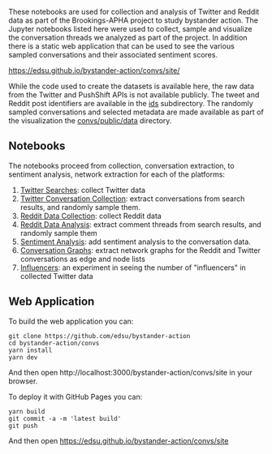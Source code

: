 These notebooks are used for collection and analysis of Twitter and Reddit data as part of the Brookings-APHA project to study bystander action. The Jupyter notebooks listed here were used to collect, sample and visualize the conversation threads we analyzed as part of the project. In addition there is a static web application that can be used to see the various sampled conversations and their associated sentiment scores.

https://edsu.github.io/bystander-action/convs/site/

While the code used to create the datasets is available here, the raw data from the Twitter and PushShift APIs is not available publicly. The tweet and Reddit post identifiers are available in the [ids](https://github.com/edsu/bystander-action/tree/main/ids) subdirectory. The randomly sampled conversations and selected metadata are made available as part of the visualization the [convs/public/data](https://github.com/edsu/bystander-action/tree/main/convs/public/data) directory.

## Notebooks

The notebooks proceed from collection, conversation extraction, to sentiment analysis, network extraction for each of the platforms:

1. [Twitter Searches](https://github.com/edsu/bystander-action/blob/main/Twitter%20Searches.ipynb): collect Twitter data
2. [Twitter Conversation Collection](https://github.com/edsu/bystander-action/blob/main/Twitter%20Conversation%20Collection.ipynb): extract conversations from search results, and randomly sample them.
3. [Reddit Data Collection](https://github.com/edsu/bystander-action/blob/main/Reddit%20Data%20Collection.ipynb): collect Reddit data
4. [Reddit Data Analysis](https://github.com/edsu/bystander-action/blob/main/Reddit%20Data%20Analysis.ipynb): extract comment threads from search results, and randomly sample them
5. [Sentiment Analysis](https://github.com/edsu/bystander-action/blob/main/Sentiment%20Analysis.ipynb): add sentiment analysis to the conversation data.
6. [Conversation Graphs](https://github.com/edsu/bystander-action/blob/main/Conversation%20Graphs.ipynb): extract network graphs for the Reddit and Twitter conversations as edge and node lists
7. [Influencers](https://github.com/edsu/bystander-action/blob/main/Influencers.ipynb): an experiment in seeing the number of "influencers" in collected Twitter data

## Web Application

To build the web application you can:

    git clone https://github.com/edsu/bystander-action
    cd bystander-action/convs
    yarn install
    yarn dev

And then open http://localhost:3000/bystander-action/convs/site in your browser.

To deploy it with GitHub Pages you can:

    yarn build
    git commit -a -m 'latest build'
    git push

And then open https://edsu.github.io/bystander-action/convs/site
